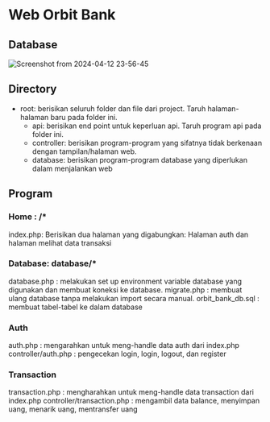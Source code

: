 # Web Orbit Bank
## Database
![Screenshot from 2024-04-12 23-56-45](https://github.com/Orbit-2808/orbit-bank/assets/119851319/797d36ab-efb4-4c87-b813-3366743fc526)


## Directory
- root: berisikan seluruh folder dan file dari project. Taruh halaman-halaman baru pada folder ini.
  - api: berisikan end point untuk keperluan api. Taruh program api pada folder ini.
  - controller: berisikan program-program yang sifatnya tidak berkenaan dengan tampilan/halaman web.
  - database: berisikan program-program database yang diperlukan dalam menjalankan web

## Program
### Home : /*
index.php: Berisikan dua halaman yang digabungkan: Halaman auth dan halaman melihat data transaksi

### Database: database/*
database.php       : melakukan set up environment variable database yang digunakan dan membuat koneksi ke database.
migrate.php        : membuat ulang database tanpa melakukan import secara manual.
orbit_bank_db.sql  : membuat tabel-tabel ke dalam database

### Auth
auth.php  : mengarahkan untuk meng-handle data auth dari index.php
controller/auth.php  : pengecekan login, login, logout, dan register

### Transaction
transaction.php : mengharahkan untuk meng-handle data transaction dari index.php
controller/transaction.php  : mengambil data balance, menyimpan uang, menarik uang, mentransfer uang
